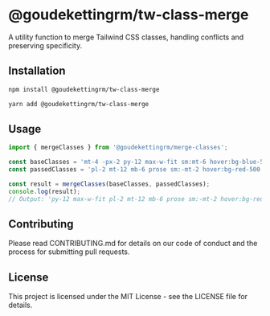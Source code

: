 # @goudekettingrm/tw-class-merge

A utility function to merge Tailwind CSS classes, handling conflicts and preserving specificity.

## Installation

```bash
npm install @goudekettingrm/tw-class-merge

yarn add @goudekettingrm/tw-class-merge
```

## Usage

```ts
import { mergeClasses } from '@goudekettingrm/merge-classes';

const baseClasses = 'mt-4 -px-2 py-12 max-w-fit sm:mt-6 hover:bg-blue-500';
const passedClasses = 'pl-2 mt-12 mb-6 prose sm:-mt-2 hover:bg-red-500 md:px-4';

const result = mergeClasses(baseClasses, passedClasses);
console.log(result);
// Output: 'py-12 max-w-fit pl-2 mt-12 mb-6 prose sm:-mt-2 hover:bg-red-500 md:px-4 -px-2'
```

## Contributing

Please read CONTRIBUTING.md for details on our code of conduct and the process for submitting pull requests.

## License

This project is licensed under the MIT License - see the LICENSE file for details.
